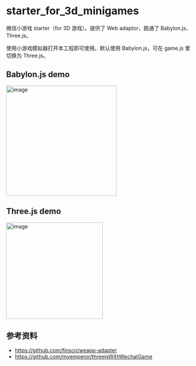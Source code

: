 # starter_for_3d_minigames
微信小游戏 starter（for 3D 游戏）。提供了 Web adaptor，跑通了 Babylon.js、Three.js。

使用小游戏模拟器打开本工程即可使用。默认使用 Babylon.js，可在 game.js 里切换为 Three.js。

## Babylon.js demo
<img width="297" alt="image" src="https://user-images.githubusercontent.com/20814187/167803856-9ff07c70-82ad-462c-a1b5-fee897fee047.png">

## Three.js demo
<img width="260" alt="image" src="https://user-images.githubusercontent.com/20814187/167803986-a50834c9-250e-4529-a453-95ba54c78177.png">

## 参考资料
- https://github.com/finscn/weapp-adapter
- https://github.com/myemperor/threejsWithWechatGame
